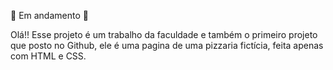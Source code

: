 🚧 Em andamento 🚧

Olá!! Esse projeto é um trabalho da faculdade e também o primeiro projeto que posto no Github,
ele é uma pagina de uma pizzaria fictícia, feita apenas com HTML e CSS. 
